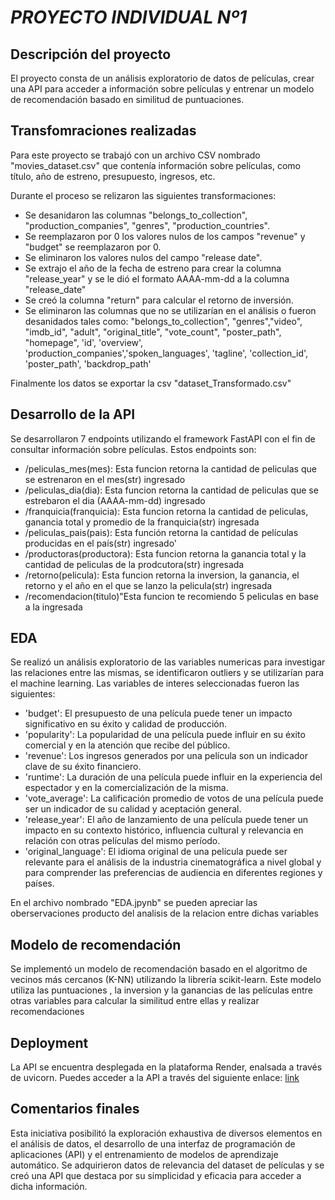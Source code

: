 
# ***PROYECTO INDIVIDUAL Nº1***

## Descripción del proyecto 

El proyecto consta de un análisis exploratorio de datos de películas, crear una API para acceder a información sobre películas y entrenar un modelo de recomendación basado en similitud de puntuaciones.

## Transfomraciones realizadas

Para este proyecto se trabajó con un archivo CSV  nombrado "movies_dataset.csv" que contenía información sobre películas, como título, año de estreno, presupuesto, ingresos, etc.

Durante el proceso se relizaron las siguientes transformaciones:

* Se desanidaron las columnas "belongs_to_collection", "production_companies", "genres", "production_countries".
* Se reemplazaron por 0 los valores nulos de los campos "revenue" y "budget" se reemplazaron por 0.
* Se eliminaron los valores nulos del campo "release date".
* Se extrajo el año de la fecha de estreno para crear la columna "release_year" y se le dió el formato AAAA-mm-dd a la columna "release_date"
* Se creó la columna "return" para calcular el retorno de inversión.
* Se eliminaron las columnas que no se utilizarían en el análisis o fueron desanidados tales como: "belongs_to_collection", "genres","video", "imdb_id", "adult", "original_title", "vote_count", "poster_path", "homepage", 'id', 'overview', 'production_companies','spoken_languages', 'tagline', 'collection_id', 'poster_path', 'backdrop_path'

Finalmente los datos se exportar la csv "dataset_Transformado.csv"

## Desarrollo de la API

Se desarrollaron 7 endpoints utilizando el framework FastAPI con el fin de consultar información sobre películas. Estos endpoints son:

* /peliculas_mes(mes): Esta funcion retorna la cantidad de peliculas que se estrenaron en el mes(str) ingresado
* /peliculas_dia(dia): Esta funcion retorna la cantidad de peliculas que se estrebaron el dia (AAAA-mm-dd) ingresado
* /franquicia(franquicia): Esta funcion retorna la cantidad de peliculas, ganancia total y promedio de la franquicia(str) ingresada
* /peliculas_pais(pais): Esta función retorna la cantidad de películas producidas en el país(str) ingresado'
* /productoras(productora): Esta funcion retorna la ganancia total y la cantidad de peliculas de la prodcutora(str) ingresada
* /retorno(pelicula): Esta funcion retorna la inversion, la ganancia, el retorno y el año en el que se lanzo la pelicula(str) ingresada
* /recomendacion(titulo)"Esta funcion te recomiendo 5 peliculas en base a la ingresada

## EDA

Se realizó un análisis exploratorio de las variables numericas para investigar las relaciones entre las mismas, se identificaron outliers y se utilizarían para el machine learning. Las variables de interes seleccionadas fueron las siguientes:

* 'budget': El presupuesto de una película puede tener un impacto significativo en su éxito y calidad de producción.
* 'popularity': La popularidad de una película puede influir en su éxito comercial y en la atención que recibe del público.
* 'revenue': Los ingresos generados por una película son un indicador clave de su éxito financiero.
* 'runtime': La duración de una película puede influir en la experiencia del espectador y en la comercialización de la misma.
* 'vote_average': La calificación promedio de votos de una película puede ser un indicador de su calidad y aceptación general.
* 'release_year': El año de lanzamiento de una película puede tener un impacto en su contexto histórico, influencia cultural y relevancia en relación con otras películas del mismo período.
* 'original_language': El idioma original de una película puede ser relevante para el análisis de la industria cinematográfica a nivel global y para comprender las preferencias de audiencia en diferentes regiones y países.

En el archivo nombrado "EDA.jpynb" se pueden apreciar las oberservaciones producto del analisis de la relacion entre dichas variables

## Modelo de recomendación

Se implementó un modelo de recomendación basado en el algoritmo de vecinos más cercanos (K-NN) utilizando la librería scikit-learn. Este modelo utiliza las puntuaciones , la inversion y la ganancias de las películas entre otras variables para calcular la similitud entre ellas y realizar recomendaciones

## Deployment

La API se encuentra desplegada en la plataforma Render, enalsada a través de uvicorn. Puedes acceder a la API a través del siguiente enlace: [link](https://one7-jyvl.onrender.com/docs#/)

## Comentarios finales

Esta iniciativa posibilitó la exploración exhaustiva de diversos elementos en el análisis de datos, el desarrollo de una interfaz de programación de aplicaciones (API) y el entrenamiento de modelos de aprendizaje automático. Se adquirieron datos de relevancia del dataset de películas y se creó una API que destaca por su simplicidad y eficacia para acceder a dicha información.
